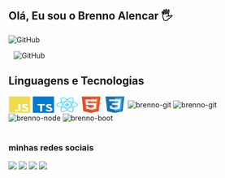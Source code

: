 ## Olá, Eu sou o Brenno Alencar 🖐️
<div style="display: inline">
  <img
    alt="GitHub"
    height="200"
    style="padding-right: 10px;"
    src="https://github-readme-stats.vercel.app/api?username=BrennoAlenkar&show_icons=true&theme=dracula&include_all_commits=true"
  />

  <img
    alt="GitHub"
    height="200"
    style="padding-left: 10px;"
    src="https://github-readme-stats.vercel.app/api/top-langs/?username=BrennoAlenkar&hide_progress=true"
  />
</div>

## Linguagens e Tecnologias

<div>
  <img align="center" alt="brenno-Js" height="33" width="43" src="https://raw.githubusercontent.com/devicons/devicon/master/icons/javascript/javascript-plain.svg">
  <img align="center" alt="brenno-Ts" height="33" width="43" src="https://raw.githubusercontent.com/devicons/devicon/master/icons/typescript/typescript-plain.svg">
  <img align="center" alt="brenno-React" height="33" width="43" src="https://raw.githubusercontent.com/devicons/devicon/master/icons/react/react-original.svg">
  <img align="center" alt="brenno-HTML" height="33" width="43" src="https://raw.githubusercontent.com/devicons/devicon/master/icons/html5/html5-original.svg">
  <img align="center" alt="brenno-CSS" height="33" width="43" src="https://raw.githubusercontent.com/devicons/devicon/master/icons/css3/css3-original.svg">
  <img align="center" alt="brenno-git" height="33" width="43" src="https://cdn.jsdelivr.net/gh/devicons/devicon@latest/icons/git/git-original.svg" />
  <img align="center" alt="brenno-git" height="33" width="43"src="https://cdn.jsdelivr.net/gh/devicons/devicon@latest/icons/tailwindcss/tailwindcss-original.svg" />
  <img align="center" alt="brenno-node" height="33" width="43"src="https://cdn.jsdelivr.net/gh/devicons/devicon@latest/icons/nodejs/nodejs-original.svg" />
  <img align="center" alt="brenno-boot" height="33" width="43"src="https://cdn.jsdelivr.net/gh/devicons/devicon@latest/icons/bootstrap/bootstrap-original.svg" />
</div> 
<br>
<h3>minhas redes sociais</h3>
<div> 
  <a href="#" target="_blank"><img src="https://img.shields.io/badge/YouTube-FF0000?style=for-the-badge&logo=youtube&logoColor=white" target="_blank"></a>
  <a href="#" target="_blank"><img src="https://img.shields.io/badge/-Instagram-%23E4405F?style=for-the-badge&logo=instagram&logoColor=white" target="_blank"></a>
  <a href="#" target="_blank"><img src="https://img.shields.io/badge/Discord-7289DA?style=for-the-badge&logo=discord&logoColor=white" target="_blank"></a> 
  <a href="https://www.linkedin.com/in/brenno-alencar-955460256/" target="_blank"><img src="https://img.shields.io/badge/-LinkedIn-%230077B5?style=for-the-badge&logo=linkedin&logoColor=white" target="_blank"></a> 
</div>
